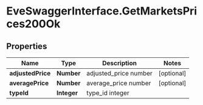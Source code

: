 # EveSwaggerInterface.GetMarketsPrices200Ok

## Properties
Name | Type | Description | Notes
------------ | ------------- | ------------- | -------------
**adjustedPrice** | **Number** | adjusted_price number | [optional] 
**averagePrice** | **Number** | average_price number | [optional] 
**typeId** | **Integer** | type_id integer | 


